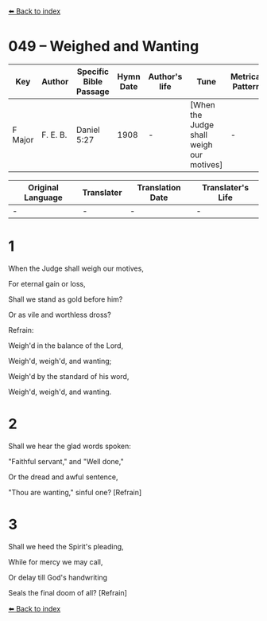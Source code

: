 [⬅️ Back to index](../README.md)

# 049 – Weighed and Wanting

Key | Author   | Specific Bible Passage     |Hymn Date |Author's life |Tune |Metrical Pattern   |Composer/Source
-- | --------- | ---------------------------|----------|--------------|-----|-------------------|-------------  
F Major |F. E. B. |Daniel 5:27 |1908 |- |[When the Judge shall weigh our motives] |- |F. E. Belden

Original Language | Translater | Translation Date   | Translater's Life  
----------------- | --------- | --------------------|-------------     
\- |- |- |-




# 1

When the Judge shall weigh our motives,

For eternal gain or loss,

Shall we stand as gold before him?

Or as vile and worthless dross?



Refrain:

Weigh'd in the balance of the Lord,

Weigh'd, weigh'd, and wanting;

Weigh'd by the standard of his word,

Weigh'd, weigh'd, and wanting.



# 2

Shall we hear the glad words spoken:

"Faithful servant," and "Well done,"

Or the dread and awful sentence,

"Thou are wanting," sinful one?  [Refrain]



# 3

Shall we heed the Spirit's pleading,

While for mercy we may call,

Or delay till God's handwriting

Seals the final doom of all?  [Refrain]

[⬅️ Back to index](../README.md)
